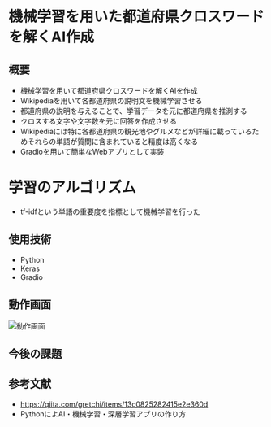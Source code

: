 # 機械学習を用いた都道府県クロスワードを解くAI作成

## 概要
* 機械学習を用いて都道府県クロスワードを解くAIを作成
* Wikipediaを用いて各都道府県の説明文を機械学習させる
* 都道府県の説明を与えることで、学習データを元に都道府県を推測する
* クロスする文字や文字数を元に回答を作成させる
* Wikipediaには特に各都道府県の観光地やグルメなどが詳細に載っているためそれらの単語が質問に含まれていると精度は高くなる
* Gradioを用いて簡単なWebアプリとして実装

# 学習のアルゴリズム
* tf-idfという単語の重要度を指標として機械学習を行った

## 使用技術
* Python
* Keras
* Gradio

## 動作画面
![動作画面](https://github.com/Ryosuke0425/prefecture_crossword/assets/168053509/998a745c-adf2-4602-9d79-4eaa2f3b6410)
## 今後の課題

## 参考文献
* https://qiita.com/gretchi/items/13c0825282415e2e360d
* PythonによAI・機械学習・深層学習アプリの作り方
